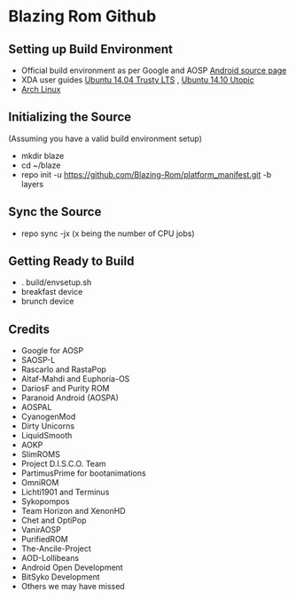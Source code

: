 Blazing Rom Github
===================

Setting up Build Environment
---------------------------
- Official build environment as per Google and AOSP [Android source page](http://source.android.com/source/index.html)
- XDA user guides [Ubuntu 14.04 Trusty LTS](http://forum.xda-developers.com/showthread.php?t=2639611) , [Ubuntu 14.10 Utopic](http://forum.xda-developers.com/chef-central/android/howto-setup-ubuntu-14-10-utopic-unicorn-t2862442)
- [Arch Linux](https://wiki.archlinux.org/index.php/android#Building_Android)

Initializing the Source
-----------------------
(Assuming you have a valid build environment setup)
- mkdir blaze
- cd ~/blaze
- repo init -u https://github.com/Blazing-Rom/platform_manifest.git -b layers

Sync the Source
---------------
- repo sync -jx (x being the number of CPU jobs)

Getting Ready to Build
----------------------
- . build/envsetup.sh
- breakfast device
- brunch device


Credits
-------
- Google for AOSP
- SAOSP-L
- Rascarlo and RastaPop
- Altaf-Mahdi and Euphoria-OS
- DariosF and Purity ROM
- Paranoid Android (AOSPA)
- AOSPAL
- CyanogenMod
- Dirty Unicorns
- LiquidSmooth
- AOKP
- SlimROMS
- Project D.I.S.C.O. Team
- PartimusPrime for bootanimations
- OmniROM
- Lichti1901 and Terminus
- Sykopompos
- Team Horizon and XenonHD
- Chet and OptiPop
- VanirAOSP
- PurifiedROM
- The-Ancile-Project
- AOD-Lollibeans
- Android Open Development
- BitSyko Development
- Others we may have missed
